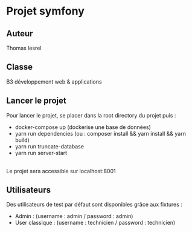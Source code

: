 # Projet symfony

## Auteur
Thomas lesrel

## Classe
B3 développement web & applications

## Lancer le projet
Pour lancer le projet, se placer dans la root directory du projet puis :
- docker-compose up (dockerise une base de données)
- yarn run dependencies (ou : composer install && yarn install && yarn build)
- yarn run truncate-database
- yarn run server-start
</br>
Le projet sera accessible sur localhost:8001

## Utilisateurs
Des utilisateurs de test par défaut sont disponibles grâce aux fixtures : 
- Admin : (username : admin / password : admin)
- User classique : (username : technicien / password : technicien)